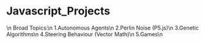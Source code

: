 # Javascript_Projects
\n
Broad Topics:\n
1.Autonomous Agents\n
2.Perlin Noise (P5.js)\n
3.Genetic Algorithms\n
4.Steering Behaviour (Vector Math)\n
5.Games\n
